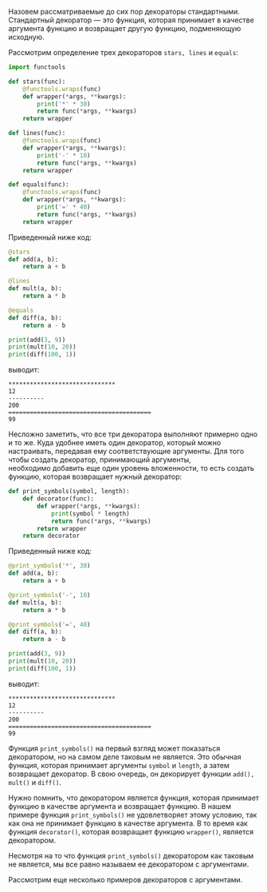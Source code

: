 

Назовем рассматриваемые до сих пор декораторы стандартными. Стандартный декоратор — это функция, которая принимает в качестве аргумента функцию и возвращает другую функцию, подменяющую исходную.

Рассмотрим определение трех декораторов `stars, lines` и `equals`:

```python
import functools

def stars(func):
    @functools.wraps(func)
    def wrapper(*args, **kwargs):
        print('*' * 30)
        return func(*args, **kwargs)
    return wrapper

def lines(func):
    @functools.wraps(func)
    def wrapper(*args, **kwargs):
        print('-' * 10)
        return func(*args, **kwargs)
    return wrapper

def equals(func):
    @functools.wraps(func)
    def wrapper(*args, **kwargs):
        print('=' * 40)
        return func(*args, **kwargs)
    return wrapper
```

Приведенный ниже код:

```python
@stars
def add(a, b):
    return a + b

@lines
def mult(a, b):
    return a * b

@equals
def diff(a, b):
    return a - b

print(add(3, 9))
print(mult(10, 20))
print(diff(100, 1))
```

выводит:

```no-highlight
******************************
12
----------
200
========================================
99
```

Несложно заметить, что все три декоратора выполняют примерно одно и то же. Куда удобнее иметь один декоратор, который можно настраивать, передавая ему соответствующие аргументы. Для того чтобы создать декоратор, принимающий аргументы, необходимо добавить еще один уровень вложенности, то есть создать функцию, которая возвращает нужный декоратор:

```python
def print_symbols(symbol, length):
    def decorator(func):
        def wrapper(*args, **kwargs):
            print(symbol * length)
            return func(*args, **kwargs)
        return wrapper
    return decorator
```

Приведенный ниже код:

```python
@print_symbols('*', 30)
def add(a, b):
    return a + b

@print_symbols('-', 10)
def mult(a, b):
    return a * b

@print_symbols('=', 40)
def diff(a, b):
    return a - b

print(add(3, 9))
print(mult(10, 20))
print(diff(100, 1))
```

выводит:

```no-highlight
******************************
12
----------
200
========================================
99
```

Функция `print_symbols()` на первый взгляд может показаться декоратором, но на самом деле таковым не является. Это обычная функция, которая принимает аргументы `symbol` и `length`, а затем возвращает декоратор. В свою очередь, он декорирует функции `add(), mult()` и `diff()`.

Нужно помнить, что декоратором является функция, которая принимает функцию в качестве аргумента и возвращает функцию. В нашем примере функция `print_symbols()` не удовлетворяет этому условию, так как она не принимает функцию в качестве аргумента. В то время как функция `decorator()`, которая возвращает функцию `wrapper()`, является декоратором.

Несмотря на то что функция `print_symbols()` декоратором как таковым не является, мы все равно называем ее декоратором с аргументами.

Рассмотрим еще несколько примеров декораторов с аргументами.